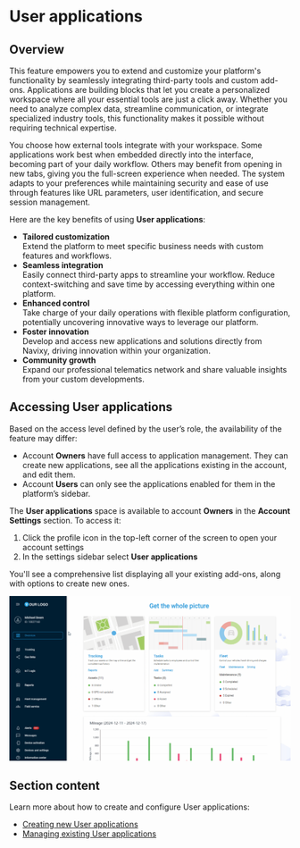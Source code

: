 # User applications

## Overview

This feature empowers you to extend and customize your platform's functionality by seamlessly integrating third-party tools and custom add-ons. Applications are building blocks that let you create a personalized workspace where all your essential tools are just a click away. Whether you need to analyze complex data, streamline communication, or integrate specialized industry tools, this functionality makes it possible without requiring technical expertise.

You choose how external tools integrate with your workspace. Some applications work best when embedded directly into the interface, becoming part of your daily workflow. Others may benefit from opening in new tabs, giving you the full-screen experience when needed. The system adapts to your preferences while maintaining security and ease of use through features like URL parameters, user identification, and secure session management.

Here are the key benefits of using **User applications**:

- **Tailored customization**  
Extend the platform to meet specific business needs with custom features and workflows.
- **Seamless integration**  
Easily connect third-party apps to streamline your workflow. Reduce context-switching and save time by accessing everything within one platform.
- **Enhanced control**  
Take charge of your daily operations with flexible platform configuration, potentially uncovering innovative ways to leverage our platform.
- **Foster innovation**  
Develop and access new applications and solutions directly from Navixy, driving innovation within your organization.
- **Community growth**  
Expand our professional telematics network and share valuable insights from your custom developments.

## Accessing User applications

Based on the access level defined by the user’s role, the availability of the feature may differ:

- Account **Owners** have full access to application management. They can create new applications, see all the applications existing in the account, and edit them.
- Account **Users** can only see the applications enabled for them in the platform’s sidebar.

The **User applications** space is available to account **Owners** in the **Account Settings** section. To access it:

1. Click the profile icon in the top-left corner of the screen to open your account settings
2. In the settings sidebar select **User applications**

You'll see a comprehensive list displaying all your existing add-ons, along with options to create new ones.

![User_Apps_Navigation.gif](attachments/User_Apps_Navigation.gif)

## Section content

Learn more about how to create and configure User applications:

- [Creating new User applications](user-applications/creating-new-user-applications.md)
- [Managing existing User applications](user-applications/managing-existing-user-applications.md)